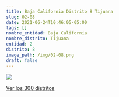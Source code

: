 ```yaml
---
title: Baja California Distrito 8 Tijuana
slug: 02-08
date: 2021-06-24T10:46:05-05:00
tags: []
nombre_entidad: Baja California
nombre_distrito: Tijuana
entidad: 2
distrito: 8
image_path: /img/02-08.png
draft: false
---
```


![](/img/02-08.png)

[Ver los 300 distritos](/docs/elecciones-2021)
